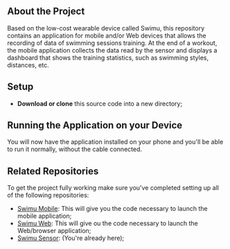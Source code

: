 ## About the Project
Based on the low-cost wearable device called Swimu, this repository contains an application for mobile and/or Web devices that allows the recording of data of swimming sessions training. At the end of a workout, the mobile application collects the data read by the sensor and displays a dashboard that shows the training statistics, such as swimming styles, distances, etc.

## Setup
- **Download or clone** this source code into a new directory;

## Running the Application on your Device
You will now have the application installed on your phone and you'll be able to run it normally, without the cable connected.

## Related Repositories
To get the project fully working make sure you've completed setting up all of the following repositories:

- [Swimu Mobile](https://github.com/misollae/SwimuMobile): This will give you the code necessary to launch the mobile application;
- [Swimu Web](https://github.com/misollae/SwimuWeb): This will give ou the code necessary to launch the Web/browser application;
- [Swimu Sensor](https://github.com/misollae/Swimu-Sensor): (You're already here);


